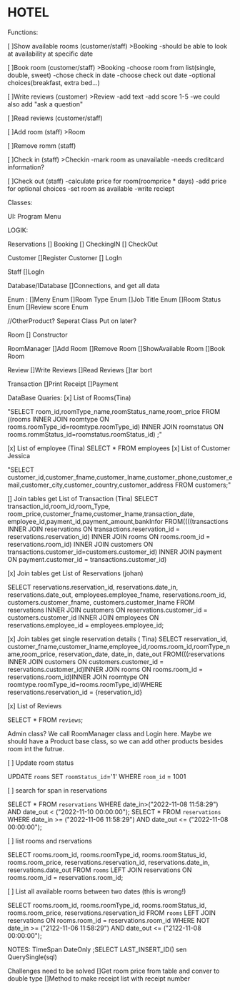 # HOTEL
Functions:

[ ]Show available rooms (customer/staff) >Booking
    -should be able to look at availability at specific date

[ ]Book room (customer/staff) >Booking
    -choose room from list(single, double, sweet)
    -chose check in date
    -choose check out date
    -optional choices(breakfast, extra bed...)

[ ]Write reviews (customer) >Review
    -add text
    -add score 1-5
    -we could also add "ask a question"

[ ]Read reviews (customer/staff)

[ ]Add room (staff) >Room

[ ]Remove romm (staff)

[ ]Check in (staff) >Checkin
    -mark room as unavailable
    -needs creditcard information?

[ ]Check out (staff)
    -calculate price for room(roomprice * days)
    -add price for optional choices
    -set room as available
    -write reciept



Classes:

UI:
Program
Menu

LOGIK:

Reservations
[] Booking
[] CheckingIN
[] CheckOut

Customer
[]Register Customer
[] LogIn

Staff
[]LogIn


Database/IDatabase
[]Connections, and get all data

Enum :
[]Meny Enum
[]Room Type Enum
[]Job Title Enum
[]Room Status Enum
[]Review score Enum

//OtherProduct? Seperat Class Put on later?


Room
[] Constructor

RoomManager
[]Add Room
[]Remove Room
[]ShowAvailable Room
[]Book Room


Review
[]Write Reviews
[]Read Reviews
[]tar bort

Transaction
[]Print Receipt
[]Payment




DataBase Quaries:
[x] List of Rooms(Tina)

"SELECT room_id,roomType_name,roomStatus_name,room_price 
FROM ((rooms INNER JOIN roomtype ON rooms.roomType_id=roomtype.roomType_id) 
INNER JOIN roomstatus ON rooms.rommStatus_id=roomstatus.roomStatus_id) ;"

[x] List of employee (Tina)
 SELECT * FROM employees
[x] List of Customer Jessica

 "SELECT customer_id,customer_fname,customer_lname,customer_phone,customer_email,customer_city,customer_country,customer_address FROM customers;"

[] Join tables  get List of Transaction (Tina)
SELECT transaction_id,room_id,room_Type, room_price,customer_fname,customer_lname,transaction_date,
employee_id,payment_id,payment_amount,bankInfor
FROM((((transactions INNER JOIN reservations ON transactions.reservation_id = reservations.reservation_id)
                   INNER JOIN rooms ON rooms.room_id = reservations.room_id)
                   INNER JOIN customers ON transactions.customer_id=customers.customer_id)
                   INNER JOIN payment ON payment.customer_id = transactions.customer_id)

[x] Join tables get List of Reservations (johan)

SELECT reservations.reservation_id, reservations.date_in, reservations.date_out, employees.employee_fname, reservations.room_id, customers.customer_fname, customers.customer_lname
FROM reservations
INNER JOIN customers ON reservations.customer_id = customers.customer_id
INNER JOIN employees ON reservations.employee_id = employees.employee_id;

[x] Join tables get single reservation details ( Tina)
SELECT reservation_id, customer_fname,customer_lname,employee_id,rooms.room_id,roomType_name,room_price, reservation_date, date_in, date_out FROM(((reservations INNER JOIN customers ON customers.customer_id = reservations.customer_id)INNER JOIN rooms ON rooms.room_id = reservations.room_id)INNER JOIN roomtype ON roomtype.roomType_id=rooms.roomType_id)WHERE reservations.reservation_id = {reservation_id}

[x] List of Reviews                       

 SELECT * FROM `reviews`;

Admin class? We call RoomManager class and Login here.
Maybe we should have a Product base class, so we can add other products besides room int the futrue. 

[ ] Update room status

UPDATE `rooms` SET `roomStatus_id`='1' WHERE `room_id` = 1001

[ ] search for span in reservations

SELECT * FROM `reservations` WHERE date_in>("2022-11-08 11:58:29") AND date_out < ("2022-11-10 00:00:00");
SELECT * FROM `reservations` WHERE date_in >= ("2022-11-06 11:58:29") AND date_out <= ("2022-11-08 00:00:00");

[ ] list rooms and rservations

SELECT rooms.room_id, rooms.roomType_id, rooms.roomStatus_id, rooms.room_price, reservations.reservation_id, reservations.date_in, reservations.date_out
FROM `rooms`
LEFT JOIN reservations ON rooms.room_id = reservations.room_id;

[ ] List all available rooms between two dates (this is wrong!)

SELECT rooms.room_id, rooms.roomType_id, rooms.roomStatus_id, rooms.room_price, reservations.reservation_id
FROM `rooms`
LEFT JOIN reservations ON rooms.room_id = reservations.room_id
WHERE NOT date_in >= ("2122-11-06 11:58:29") AND date_out <= ("2122-11-08 00:00:00");

NOTES:
TimeSpan
DateOnly
;SELECT LAST_INSERT_ID() sen QuerySingle<int>(sql)

Challenges need to be solved
[]Get room price from table and conver to double type
[]Method to make receipt list with receipt number

